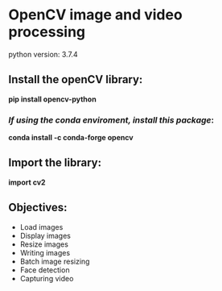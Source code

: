 # OpenCV image and video processing

python version: 3.7.4

## Install the openCV library:  
**pip install opencv-python**

### *If using the conda enviroment, install this package*:
**conda install -c conda-forge opencv**

## Import the library:
**import cv2**

## Objectives:
- Load images
- Display images
- Resize images
- Writing images
- Batch image resizing
- Face detection
- Capturing video
